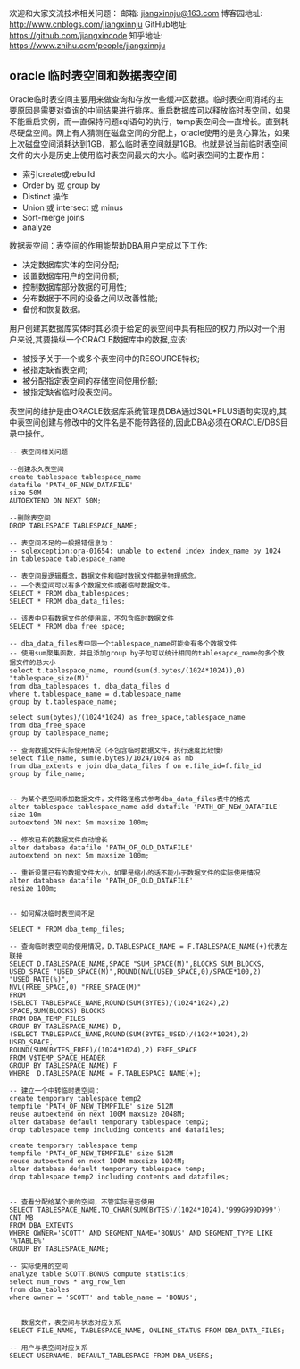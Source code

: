 欢迎和大家交流技术相关问题：
邮箱: jiangxinnju@163.com
博客园地址: http://www.cnblogs.com/jiangxinnju
GitHub地址: https://github.com/jiangxincode
知乎地址: https://www.zhihu.com/people/jiangxinnju

## oracle 临时表空间和数据表空间

Oracle临时表空间主要用来做查询和存放一些缓冲区数据。临时表空间消耗的主要原因是需要对查询的中间结果进行排序。重启数据库可以释放临时表空间，如果不能重启实例，而一直保持问题sql语句的执行，temp表空间会一直增长。直到耗尽硬盘空间。网上有人猜测在磁盘空间的分配上，oracle使用的是贪心算法，如果上次磁盘空间消耗达到1GB，那么临时表空间就是1GB。也就是说当前临时表空间文件的大小是历史上使用临时表空间最大的大小。临时表空间的主要作用：

* 索引create或rebuild
* Order by 或 group by
* Distinct 操作
* Union 或 intersect 或 minus
* Sort-merge joins
* analyze

数据表空间：表空间的作用能帮助DBA用户完成以下工作:

* 决定数据库实体的空间分配;
* 设置数据库用户的空间份额;
* 控制数据库部分数据的可用性;
* 分布数据于不同的设备之间以改善性能;
* 备份和恢复数据。

用户创建其数据库实体时其必须于给定的表空间中具有相应的权力,所以对一个用户来说,其要操纵一个ORACLE数据库中的数据,应该:

* 被授予关于一个或多个表空间中的RESOURCE特权;
* 被指定缺省表空间;
* 被分配指定表空间的存储空间使用份额;
* 被指定缺省临时段表空间。

表空间的维护是由ORACLE数据库系统管理员DBA通过SQL*PLUS语句实现的,其中表空间创建与修改中的文件名是不能带路径的,因此DBA必须在ORACLE/DBS目录中操作。


```
-- 表空间相关问题

--创建永久表空间
create tablespace tablespace_name
datafile 'PATH_OF_NEW_DATAFILE'
size 50M
AUTOEXTEND ON NEXT 50M;

--删除表空间
DROP TABLESPACE TABLESPACE_NAME;

-- 表空间不足的一般报错信息为：
-- sqlexception:ora-01654: unable to extend index index_name by 1024 in tablespace tablespace_name

-- 表空间是逻辑概念，数据文件和临时数据文件都是物理感念。
-- 一个表空间可以有多个数据文件或者临时数据文件。
SELECT * FROM dba_tablespaces;
SELECT * FROM dba_data_files;

-- 该表中只有数据文件的使用率，不包含临时数据文件
SELECT * FROM dba_free_space;

-- dba_data_files表中同一个tablespace_name可能会有多个数据文件
-- 使用sum聚集函数，并且添加group by子句可以统计相同的tablesapce_name的多个数据文件的总大小
select t.tablespace_name, round(sum(d.bytes/(1024*1024)),0) "tablespace_size(M)"
from dba_tablespaces t, dba_data_files d
where t.tablespace_name = d.tablespace_name
group by t.tablespace_name;

select sum(bytes)/(1024*1024) as free_space,tablespace_name 
from dba_free_space
group by tablespace_name;

-- 查询数据文件实际使用情况（不包含临时数据文件，执行速度比较慢）
select file_name, sum(e.bytes)/1024/1024 as mb   
from dba_extents e join dba_data_files f on e.file_id=f.file_id   
group by file_name;


-- 为某个表空间添加数据文件，文件路径格式参考dba_data_files表中的格式
alter tablespace tablespace_name add datafile 'PATH_OF_NEW_DATAFILE' size 10m 
autoextend ON next 5m maxsize 100m;

-- 修改已有的数据文件自动增长
alter database datafile 'PATH_OF_OLD_DATAFILE'
autoextend on next 5m maxsize 100m;

-- 重新设置已有的数据文件大小，如果是缩小的话不能小于数据文件的实际使用情况
alter database datafile 'PATH_OF_OLD_DATAFILE'
resize 100m;


-- 如何解决临时表空间不足

SELECT * FROM dba_temp_files;

-- 查询临时表空间的使用情况，D.TABLESPACE_NAME = F.TABLESPACE_NAME(+)代表左联接
SELECT D.TABLESPACE_NAME,SPACE "SUM_SPACE(M)",BLOCKS SUM_BLOCKS, 
USED_SPACE "USED_SPACE(M)",ROUND(NVL(USED_SPACE,0)/SPACE*100,2) "USED_RATE(%)",
NVL(FREE_SPACE,0) "FREE_SPACE(M)"
FROM 
(SELECT TABLESPACE_NAME,ROUND(SUM(BYTES)/(1024*1024),2) SPACE,SUM(BLOCKS) BLOCKS
FROM DBA_TEMP_FILES
GROUP BY TABLESPACE_NAME) D,
(SELECT TABLESPACE_NAME,ROUND(SUM(BYTES_USED)/(1024*1024),2) USED_SPACE,
ROUND(SUM(BYTES_FREE)/(1024*1024),2) FREE_SPACE
FROM V$TEMP_SPACE_HEADER
GROUP BY TABLESPACE_NAME) F
WHERE  D.TABLESPACE_NAME = F.TABLESPACE_NAME(+);

-- 建立一个中转临时表空间：
create temporary tablespace temp2
tempfile 'PATH_OF_NEW_TEMPFILE' size 512M
reuse autoextend on next 100M maxsize 2048M;
alter database default temporary tablespace temp2;
drop tablespace temp including contents and datafiles;

create temporary tablespace temp
tempfile 'PATH_OF_NEW_TEMPFILE' size 512M
reuse autoextend on next 100M maxsize 1024M;
alter database default temporary tablespace temp;
drop tablespace temp2 including contents and datafiles;


-- 查看分配给某个表的空间，不管实际是否使用
SELECT TABLESPACE_NAME,TO_CHAR(SUM(BYTES)/(1024*1024),'999G999D999') CNT_MB   
FROM DBA_EXTENTS
WHERE OWNER='SCOTT' AND SEGMENT_NAME='BONUS' AND SEGMENT_TYPE LIKE '%TABLE%'   
GROUP BY TABLESPACE_NAME;

-- 实际使用的空间
analyze table SCOTT.BONUS compute statistics;
select num_rows * avg_row_len 
from dba_tables 
where owner = 'SCOTT' and table_name = 'BONUS';


-- 数据文件，表空间与状态对应关系
SELECT FILE_NAME, TABLESPACE_NAME, ONLINE_STATUS FROM DBA_DATA_FILES;

-- 用户与表空间对应关系
SELECT USERNAME, DEFAULT_TABLESPACE FROM DBA_USERS;

```